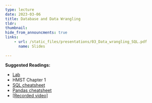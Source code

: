 ```yaml
---
type: lecture
date: 2023-03-06
title: Database and Data Wrangling
tldr: 
thumbnail: 
hide_from_announcments: true
links: 
    - url: /static_files/presentations/03_Data_wrangling_SQL.pdf
      name: Slides
      
---
```

**Suggested Readings:**
- [Lab](https://github.com/phonchi/nsysu-math608/blob/master/static_files/presentations/03_Relational_Database_and_data_wrangling.ipynb)
- HMST Chapter 1
- [SQL cheatsheet](https://www.mit.edu/~amidi/teaching/data-science-tools/study-guide/data-retrieval-with-sql/)
- [Pandas cheatsheet](https://pandas.pydata.org/Pandas_Cheat_Sheet.pdf)
- [[Recorded video]](https://youtube.com/playlist?list=PLHNZtBNWQ-84J-WBvV5xJL4mjvmL0QbAO)
